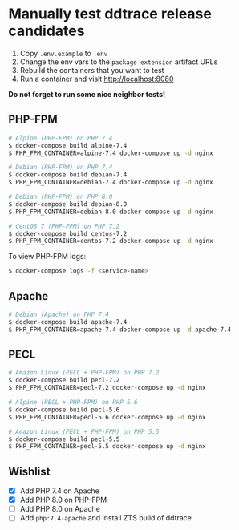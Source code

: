 # Manually test ddtrace release candidates

1. Copy `.env.example` to `.env`
2. Change the env vars to the `package extension` artifact URLs
3. Rebuild the containers that you want to test
4. Run a container and visit [http://localhost:8080](http://localhost:8080)

**Do not forget to run some nice neighbor tests!**

## PHP-FPM

```bash
# Alpine (PHP-FPM) on PHP 7.4
$ docker-compose build alpine-7.4
$ PHP_FPM_CONTAINER=alpine-7.4 docker-compose up -d nginx

# Debian (PHP-FPM) on PHP 7.4
$ docker-compose build debian-7.4
$ PHP_FPM_CONTAINER=debian-7.4 docker-compose up -d nginx

# Debian (PHP-FPM) on PHP 8.0
$ docker-compose build debian-8.0
$ PHP_FPM_CONTAINER=debian-8.0 docker-compose up -d nginx

# CentOS 7 (PHP-FPM) on PHP 7.2
$ docker-compose build centos-7.2
$ PHP_FPM_CONTAINER=centos-7.2 docker-compose up -d nginx
```

To view PHP-FPM logs:

```bash
$ docker-compose logs -f <service-name>
```

## Apache

```bash
# Debian (Apache) on PHP 7.4
$ docker-compose build apache-7.4
$ PHP_FPM_CONTAINER=apache-7.4 docker-compose up -d apache-7.4
```

## PECL

```bash
# Amazon Linux (PECL + PHP-FPM) on PHP 7.2
$ docker-compose build pecl-7.2
$ PHP_FPM_CONTAINER=pecl-7.2 docker-compose up -d nginx

# Alpine (PECL + PHP-FPM) on PHP 5.6
$ docker-compose build pecl-5.6
$ PHP_FPM_CONTAINER=pecl-5.6 docker-compose up -d nginx

# Amazon Linux (PECL + PHP-FPM) on PHP 5.5
$ docker-compose build pecl-5.5
$ PHP_FPM_CONTAINER=pecl-5.5 docker-compose up -d nginx
```

## Wishlist

- [x] Add PHP 7.4 on Apache
- [x] Add PHP 8.0 on PHP-FPM
- [ ] Add PHP 8.0 on Apache
- [ ] Add `php:7.4-apache` and install ZTS build of ddtrace
